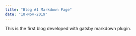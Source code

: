 ```yaml
---
title: "Blog #1 Markdown Page"
date: "10-Nov-2019"
---
```


This is the first blog developed with gatsby markdown plugin.